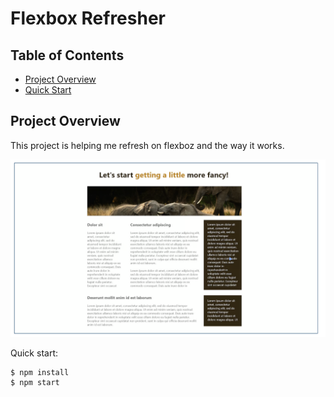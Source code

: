 # Flexbox Refresher

## Table of Contents
- [Project Overview](#project-overview)
- [Quick Start](#quick-start)

## Project Overview
This project is helping me refresh on flexboz and the way it works.

![website screenshot](/images/result.PNG)

Quick start:

```
$ npm install
$ npm start
````
